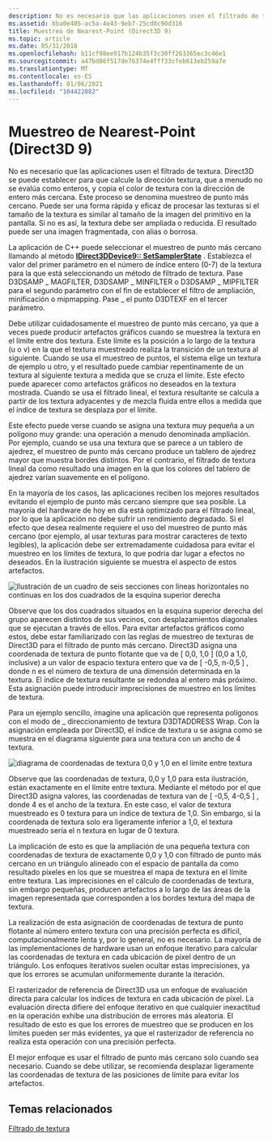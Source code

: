 ```yaml
---
description: No es necesario que las aplicaciones usen el filtrado de textura.
ms.assetid: bba0e485-ac5a-4e43-9eb7-25cd0c90d316
title: Muestreo de Nearest-Point (Direct3D 9)
ms.topic: article
ms.date: 05/31/2018
ms.openlocfilehash: b11cf98ee917b124b35f3c30ff263365ec3c46e1
ms.sourcegitcommit: a47bd86f517de76374e4fff33cfeb613eb259a7e
ms.translationtype: MT
ms.contentlocale: es-ES
ms.lasthandoff: 01/06/2021
ms.locfileid: "104422882"
---
```

# <a name="nearest-point-sampling-direct3d-9"></a>Muestreo de Nearest-Point (Direct3D 9)

No es necesario que las aplicaciones usen el filtrado de textura. Direct3D se puede establecer para que calcule la dirección textura, que a menudo no se evalúa como enteros, y copia el color de textura con la dirección de entero más cercana. Este proceso se denomina muestreo de punto más cercano. Puede ser una forma rápida y eficaz de procesar las texturas si el tamaño de la textura es similar al tamaño de la imagen del primitivo en la pantalla. Si no es así, la textura debe ser ampliada o reducida. El resultado puede ser una imagen fragmentada, con alias o borrosa.

La aplicación de C++ puede seleccionar el muestreo de punto más cercano llamando al método [**IDirect3DDevice9:: SetSamplerState**](/windows/win32/api/d3d9helper/nf-d3d9helper-idirect3ddevice9-setsamplerstate) . Establezca el valor del primer parámetro en el número de índice entero (0-7) de la textura para la que está seleccionando un método de filtrado de textura. Pase D3DSAMP \_ MAGFILTER, D3DSAMP \_ MINFILTER o D3DSAMP \_ MIPFILTER para el segundo parámetro con el fin de establecer el filtro de ampliación, minificación o mipmapping. Pase \_ el punto D3DTEXF en el tercer parámetro.

Debe utilizar cuidadosamente el muestreo de punto más cercano, ya que a veces puede producir artefactos gráficos cuando se muestrea la textura en el límite entre dos textura. Este límite es la posición a lo largo de la textura (u o v) en la que el textura muestreado realiza la transición de un textura al siguiente. Cuando se usa el muestreo de puntos, el sistema elige un textura de ejemplo u otro, y el resultado puede cambiar repentinamente de un textura al siguiente textura a medida que se cruza el límite. Este efecto puede aparecer como artefactos gráficos no deseados en la textura mostrada. Cuando se usa el filtrado lineal, el textura resultante se calcula a partir de los textura adyacentes y de mezcla fluida entre ellos a medida que el índice de textura se desplaza por el límite.

Este efecto puede verse cuando se asigna una textura muy pequeña a un polígono muy grande: una operación a menudo denominada ampliación. Por ejemplo, cuando se usa una textura que se parece a un tablero de ajedrez, el muestreo de punto más cercano produce un tablero de ajedrez mayor que muestra bordes distintos. Por el contrario, el filtrado de textura lineal da como resultado una imagen en la que los colores del tablero de ajedrez varían suavemente en el polígono.

En la mayoría de los casos, las aplicaciones reciben los mejores resultados evitando el ejemplo de punto más cercano siempre que sea posible. La mayoría del hardware de hoy en día está optimizado para el filtrado lineal, por lo que la aplicación no debe sufrir un rendimiento degradado. Si el efecto que desea realmente requiere el uso del muestreo de punto más cercano (por ejemplo, al usar texturas para mostrar caracteres de texto legibles), la aplicación debe ser extremadamente cuidadosa para evitar el muestreo en los límites de textura, lo que podría dar lugar a efectos no deseados. En la ilustración siguiente se muestra el aspecto de estos artefactos.

![Ilustración de un cuadro de seis secciones con líneas horizontales no continuas en los dos cuadrados de la esquina superior derecha](images/ptrtfct.png)

Observe que los dos cuadrados situados en la esquina superior derecha del grupo aparecen distintos de sus vecinos, con desplazamientos diagonales que se ejecutan a través de ellos. Para evitar artefactos gráficos como estos, debe estar familiarizado con las reglas de muestreo de texturas de Direct3D para el filtrado de punto más cercano. Direct3D asigna una coordenada de textura de punto flotante que va de \[ 0,0, 1,0 \] (0,0 a 1,0, inclusive) a un valor de espacio textura entero que va de \[ -0,5, n-0,5 \] , donde n es el número de textura de una dimensión determinada en la textura. El índice de textura resultante se redondea al entero más próximo. Esta asignación puede introducir imprecisiones de muestreo en los límites de textura.

Para un ejemplo sencillo, imagine una aplicación que representa polígonos con el modo de \_ direccionamiento de textura D3DTADDRESS Wrap. Con la asignación empleada por Direct3D, el índice de textura u se asigna como se muestra en el diagrama siguiente para una textura con un ancho de 4 textura.

![diagrama de coordenadas de textura 0,0 y 1,0 en el límite entre textura](images/ptsmpprb.png)

Observe que las coordenadas de textura, 0,0 y 1,0 para esta ilustración, están exactamente en el límite entre textura. Mediante el método por el que Direct3D asigna valores, las coordenadas de textura van de \[ -0,5, 4-0,5 \] , donde 4 es el ancho de la textura. En este caso, el valor de textura muestreado es 0 textura para un índice de textura de 1,0. Sin embargo, si la coordenada de textura solo era ligeramente inferior a 1,0, el textura muestreado sería el n textura en lugar de 0 textura.

La implicación de esto es que la ampliación de una pequeña textura con coordenadas de textura de exactamente 0,0 y 1,0 con filtrado de punto más cercano en un triángulo alineado con el espacio de pantalla da como resultado píxeles en los que se muestrea el mapa de textura en el límite entre textura. Las imprecisiones en el cálculo de coordenadas de textura, sin embargo pequeñas, producen artefactos a lo largo de las áreas de la imagen representada que corresponden a los bordes textura del mapa de textura.

La realización de esta asignación de coordenadas de textura de punto flotante al número entero textura con una precisión perfecta es difícil, computacionalmente lenta y, por lo general, no es necesario. La mayoría de las implementaciones de hardware usan un enfoque iterativo para calcular las coordenadas de textura en cada ubicación de píxel dentro de un triángulo. Los enfoques iterativos suelen ocultar estas imprecisiones, ya que los errores se acumulan uniformemente durante la iteración.

El rasterizador de referencia de Direct3D usa un enfoque de evaluación directa para calcular los índices de textura en cada ubicación de píxel. La evaluación directa difiere del enfoque iterativo en que cualquier inexactitud en la operación exhibe una distribución de errores más aleatoria. El resultado de esto es que los errores de muestreo que se producen en los límites pueden ser más evidentes, ya que el rasterizador de referencia no realiza esta operación con una precisión perfecta.

El mejor enfoque es usar el filtrado de punto más cercano solo cuando sea necesario. Cuando se debe utilizar, se recomienda desplazar ligeramente las coordenadas de textura de las posiciones de límite para evitar los artefactos.

## <a name="related-topics"></a>Temas relacionados

<dl> <dt>

[Filtrado de textura](texture-filtering.md)
</dt> </dl>

 

 
